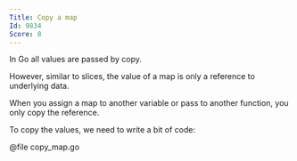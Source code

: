 ```yaml
---
Title: Copy a map
Id: 9834
Score: 8
---
```


In Go all values are passed by copy.

However, similar to slices, the value of a map is only a reference to underlying data.

When you assign a map to another variable or pass to another function, you only copy the reference.

To copy the values, we need to write a bit of code:

@file copy_map.go
